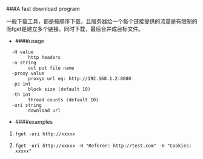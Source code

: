 ###A fast download program

一般下载工具，都是按顺序下载，且服务器给一个每个链接提供的流量是有限制的
而fget是建立多个链接，同时下载，最后合并成目标文件。

- ####usage
```cassandraql
  -H value
        http headers
  -o string
        out put file name
  -proxy value
        proxys url eg: http://192.168.1.2:8080
  -ps int
        block size (default 10)
  -th int
        thread counts (default 10)
  -uri string
        download url
```

- ####examples
1. `fget -uri http://xxxxx`

2. `fget -uri http://xxxxx -H "Referer: http://test.com" -H "Cookies: xxxxx"`